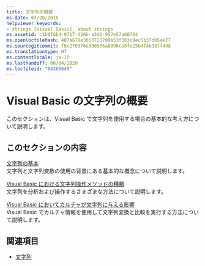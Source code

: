 ```yaml
---
title: 文字列の概要
ms.date: 07/20/2015
helpviewer_keywords:
- strings [Visual Basic], about strings
ms.assetid: c1b0f6b4-9717-426b-a3db-957e57a60764
ms.openlocfilehash: 487a678e3053723709a53f383c8ec5b37d854e77
ms.sourcegitcommit: f8c270376ed905f6a8896ce0fe25b4f4b38ff498
ms.translationtype: HT
ms.contentlocale: ja-JP
ms.lasthandoff: 06/04/2020
ms.locfileid: "84360645"
---
```

# <a name="introduction-to-strings-in-visual-basic"></a>Visual Basic の文字列の概要
このセクションは、Visual Basic で文字列を使用する場合の基本的な考え方について説明します。  
  
## <a name="in-this-section"></a>このセクションの内容  
 [文字列の基本](string-basics.md)  
 文字列と文字列変数の使用の背景にある基本的な概念について説明します。  
  
 [Visual Basic における文字列操作メソッドの種類](types-of-string-manipulation-methods.md)  
 文字列を分析および操作するさまざまな方法について説明します。  
  
 [Visual Basic においてカルチャが文字列に与える影響](how-culture-affects-strings.md)  
 Visual Basic でカルチャ情報を使用して文字列変換と比較を実行する方法について説明します。  
  
## <a name="see-also"></a>関連項目

- [文字列](index.md)
